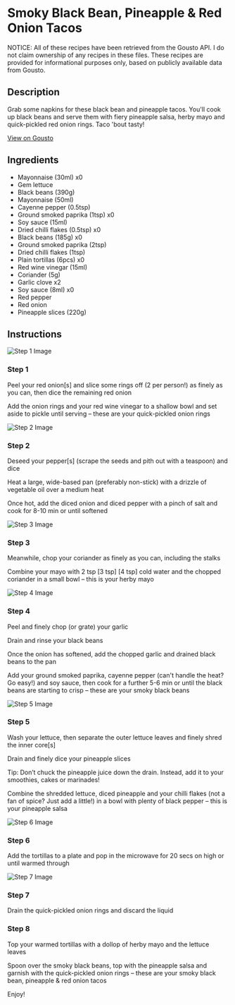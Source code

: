 # Smoky Black Bean, Pineapple & Red Onion Tacos

NOTICE: All of these recipes have been retrieved from the Gousto API. I do not claim ownership of any recipes in these files. These recipes are provided for informational purposes only, based on publicly available data from Gousto.

## Description

Grab some napkins for these black bean and pineapple tacos. You'll cook up black beans and serve them with fiery pineapple salsa, herby mayo and quick-pickled red onion rings. Taco 'bout tasty!

[View on Gousto](https://www.gousto.co.uk/recipes/cookbook/smoky-black-bean-pineapple-red-onion-tacos)

## Ingredients

- Mayonnaise (30ml) x0
- Gem lettuce
- Black beans (390g)
- Mayonnaise (50ml)
- Cayenne pepper (0.5tsp)
- Ground smoked paprika (1tsp) x0
- Soy sauce (15ml)
- Dried chilli flakes (0.5tsp) x0
- Black beans (185g) x0
- Ground smoked paprika (2tsp)
- Dried chilli flakes (1tsp)
- Plain tortillas (6pcs) x0
- Red wine vinegar (15ml)
- Coriander (5g)
- Garlic clove x2
- Soy sauce (8ml) x0
- Red pepper
- Red onion
- Pineapple slices (220g)

## Instructions

![Step 1 Image](https://production-media.gousto.co.uk/cms/recipe-step-image/Step-1-1624887920425-x200.jpg)

### Step 1

Peel your red onion[s] and slice some rings off (2 per person!) as finely as you can, then dice the remaining red onion

Add the onion rings and your red wine vinegar to a shallow bowl and set aside to pickle until serving – these are your quick-pickled onion rings

![Step 2 Image](https://production-media.gousto.co.uk/cms/recipe-step-image/Step-2-1624887924557-x200.jpg)

### Step 2

Deseed your pepper[s] (scrape the seeds and pith out with a teaspoon) and dice

Heat a large, wide-based pan (preferably non-stick) with a drizzle of vegetable oil over a medium heat

Once hot, add the diced onion and diced pepper with a pinch of salt and cook for 8-10 min or until softened

![Step 3 Image](https://production-media.gousto.co.uk/cms/recipe-step-image/Step-3-1624887930915-x200.jpg)

### Step 3

Meanwhile, chop your coriander as finely as you can, including the stalks

Combine your mayo with 2 tsp <span class="text-purple">[3 tsp] </span><span class="text-danger">[4 tsp]</span> cold water and the chopped coriander in a small bowl – this is your herby mayo

![Step 4 Image](https://production-media.gousto.co.uk/cms/recipe-step-image/Step-4-1624887937017-x200.jpg)

### Step 4

Peel and finely chop (or grate) your garlic

Drain and rinse your black beans

Once the onion has softened, add the chopped garlic and drained black beans to the pan

Add your ground smoked paprika, cayenne pepper (can't handle the heat? Go easy!) and soy sauce, then cook for a further 5-6 min or until the black beans are starting to crisp – these are your smoky black beans

![Step 5 Image](https://production-media.gousto.co.uk/cms/recipe-step-image/Step-5-1624887950418-x200.jpg)

### Step 5

Wash your lettuce, then separate the outer lettuce leaves and finely shred the inner core[s]

Drain and finely dice your pineapple slices

Tip: Don’t chuck the pineapple juice down the drain. Instead, add it to your smoothies, cakes or marinades!

Combine the shredded lettuce, diced pineapple and your chilli flakes (not a fan of spice? Just add a little!) in a bowl with plenty of black pepper – this is your pineapple salsa

![Step 6 Image](https://production-media.gousto.co.uk/cms/recipe-step-image/Plain-tortillas-on-a-plate-1663680102418-x200.jpg)

### Step 6

Add the tortillas to a plate and pop in the microwave for 20 secs on high or until warmed through

![Step 7 Image](https://production-media.gousto.co.uk/cms/recipe-step-image/Step-7-1624887972352-x200.jpg)

### Step 7

Drain the quick-pickled onion rings and discard the liquid

### Step 8

Top your warmed tortillas with a dollop of herby mayo and the lettuce leaves

Spoon over the smoky black beans, top with the pineapple salsa and garnish with the quick-pickled onion rings – these are your smoky black bean, pineapple & red onion tacos

Enjoy!


